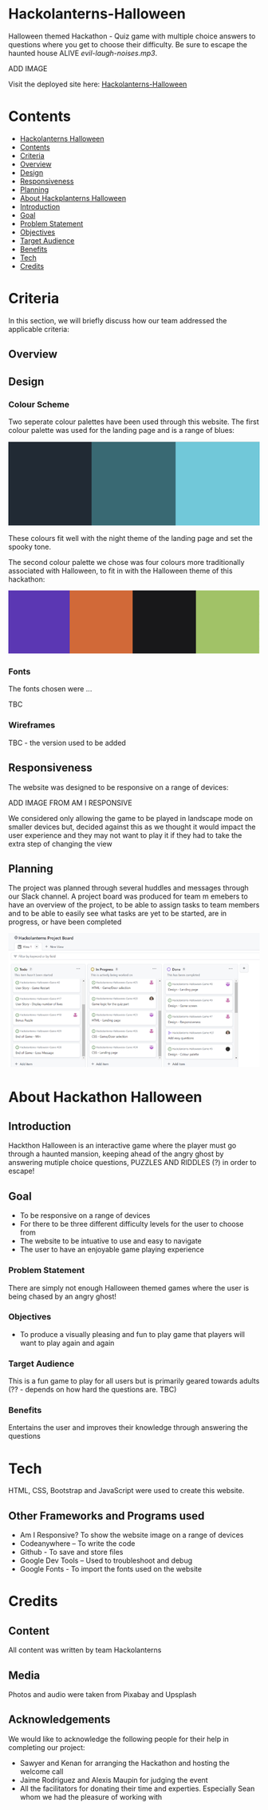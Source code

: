 # Hackolanterns-Halloween
Halloween themed Hackathon - Quiz game with multiple choice answers to questions where you get to choose their
difficulty. Be sure to escape the haunted house ALIVE *evil-laugh-noises.mp3*.

ADD IMAGE

Visit the deployed site here: [Hackolanterns-Halloween](https://renaldas0.github.io/Hackolanterns-Halloween-Game/)

# Contents

- [Hackolanterns Halloween](#hackolanterns-halloween)
- [Contents](#contents)
- [Criteria](#criteria)
- [Overview](#overview)
- [Design](#design)
- [Responsiveness](#responsiveness)
- [Planning](#planning)
- [About Hackplanterns Halloween](#about-hackolanterns-halloween)
- [Introduction](#introduction)
- [Goal](#goal)
- [Problem Statement](#problem-statement)
- [Objectives](#objectives)
- [Target Audience](#target-audience)
- [Benefits](#benefits)
- [Tech](#tech)
- [Credits](#credits)

# Criteria

In this section, we will briefly discuss how our team addressed the applicable criteria:

## Overview

## Design

### Colour Scheme

Two seperate colour palettes have been used through this website. The first colour palette was used for the landing page
and is a range of blues:

![blue colour image](assets/images/readme-images/blue-colours.png)

These colours fit well with the night theme of the landing page and set the spooky tone.

The second colour palette we chose was four colours more traditionally associated with Halloween, to fit in with the
Halloween theme of this hackathon:

![halloween colour image](assets/images/readme-images/halloween-colours.png)

### Fonts

The fonts chosen were ...

TBC

### Wireframes

TBC - the version used to be added

## Responsiveness

The website was designed to be responsive on a range of devices:

ADD IMAGE FROM AM I RESPONSIVE

We considered only allowing the game to be played in landscape mode on smaller devices but, decided against this as we
thought it would impact the user experience and they may not want to play it if they had to take the extra step of
changing the view

## Planning

The project was planned through several huddles and messages through our Slack channel. A project board was produced for
team m emebers to have an overview of the project, to be able to assign tasks to team members and to be able to easily
see what tasks are yet to be started, are in progress, or have been completed

![screenshot of project board](assets/images/readme-images/project-board.png)

# About Hackathon Halloween

## Introduction

Hackthon Halloween is an interactive game where the player must go through a haunted mansion, keeping ahead of the angry
ghost by answering mutiple choice questions, PUZZLES AND RIDDLES (?) in order to escape!

## Goal

- To be responsive on a range of devices
- For there to be three different difficulty levels for the user to choose from
- The website to be intuative to use and easy to navigate
- The user to have an enjoyable game playing experience

### Problem Statement

There are simply not enough Halloween themed games where the user is being chased by an angry ghost!

### Objectives

- To produce a visually pleasing and fun to play game that players will want to play again and again

### Target Audience

This is a fun game to play for all users but is primarily geared towards adults (?? - depends on how hard the questions
are. TBC)

### Benefits

Entertains the user and improves their knowledge through answering the questions

# Tech

HTML, CSS, Bootstrap and JavaScript were used to create this website.

## Other Frameworks and Programs used

- Am I Responsive? To show the website image on a range of devices
- Codeanywhere – To write the code
- Github - To save and store files
- Google Dev Tools – Used to troubleshoot and debug
- Google Fonts - To import the fonts used on the website

# Credits

## Content

All content was written by team Hackolanterns

## Media

Photos and audio were taken from Pixabay and Upsplash

## Acknowledgements

We would like to acknowledge the following people for their help in completing our project:

- Sawyer and Kenan for arranging the Hackathon and hosting the welcome call
- Jaime Rodriguez and Alexis Maupin for judging the event
- All the facilitators for donating their time and experties. Especially Sean whom we had the pleasure of working with
